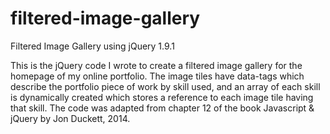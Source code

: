 # filtered-image-gallery
Filtered Image Gallery using jQuery 1.9.1

This is the jQuery code I wrote to create a filtered image gallery for the homepage of my online portfolio.  The image tiles have data-tags which describe the portfolio piece of work by skill used, and an array of each skill is dynamically created which stores a reference to each image tile having that skill.  The code was adapted from chapter 12 of the book Javascript & jQuery by Jon Duckett, 2014.
